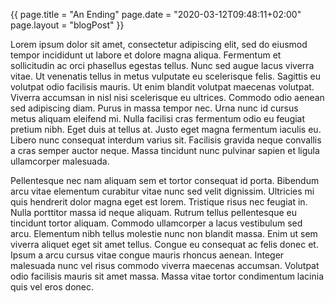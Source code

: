 {{
page.title  = "An Ending"
page.date   = "2020-03-12T09:48:11+02:00"
page.layout = "blogPost"
}}

Lorem ipsum dolor sit amet, consectetur adipiscing elit, sed do eiusmod tempor
incididunt ut labore et dolore magna aliqua. Fermentum et sollicitudin ac orci
phasellus egestas tellus. Nunc sed augue lacus viverra vitae. Ut venenatis
tellus in metus vulputate eu scelerisque felis. Sagittis eu volutpat odio
facilisis mauris. Ut enim blandit volutpat maecenas volutpat. Viverra accumsan
in nisl nisi scelerisque eu ultrices. Commodo odio aenean sed adipiscing diam.
Purus in massa tempor nec. Urna nunc id cursus metus aliquam eleifend mi.
Nulla facilisi cras fermentum odio eu feugiat pretium nibh. Eget duis at
tellus at. Justo eget magna fermentum iaculis eu. Libero nunc consequat
interdum varius sit. Facilisis gravida neque convallis a cras semper auctor
neque. Massa tincidunt nunc pulvinar sapien et ligula ullamcorper malesuada.

Pellentesque nec nam aliquam sem et tortor consequat id porta. Bibendum arcu
vitae elementum curabitur vitae nunc sed velit dignissim. Ultricies mi quis
hendrerit dolor magna eget est lorem. Tristique risus nec feugiat in. Nulla
porttitor massa id neque aliquam. Rutrum tellus pellentesque eu tincidunt
tortor aliquam. Commodo ullamcorper a lacus vestibulum sed arcu. Elementum
nibh tellus molestie nunc non blandit massa. Enim ut sem viverra aliquet eget
sit amet tellus. Congue eu consequat ac felis donec et. Ipsum a arcu cursus
vitae congue mauris rhoncus aenean. Integer malesuada nunc vel risus commodo
viverra maecenas accumsan. Volutpat odio facilisis mauris sit amet massa.
Massa vitae tortor condimentum lacinia quis vel eros donec.
